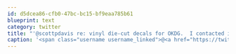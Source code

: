 ```yaml
---
id: d5dcea86-cfb0-47bc-bc15-bf9eaa785b61
blueprint: text
category: twitter
title: "'@scottpdavis re: vinyl die-cut decals for OKDG.  I contacted interior sign design, thanks"
caption: '<span class="username username_linked">@<a href="https://twitter.com/scottpdavis" title="Scott Davis">scottpdavis</a></span> re: vinyl die-cut decals for OKDG.  I contacted interior sign design, thanks'
---
```

